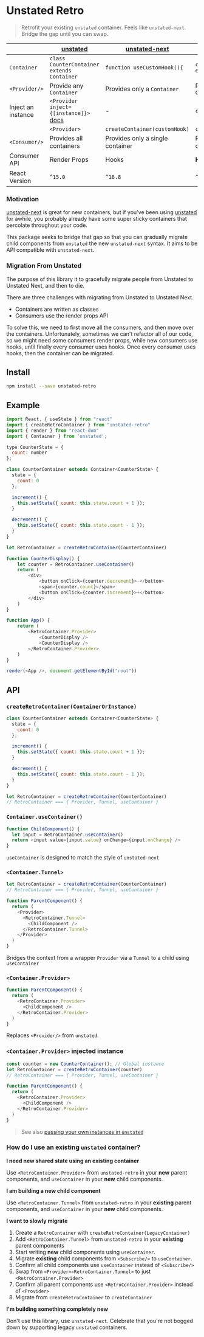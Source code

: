 # Unstated Retro

> Retrofit your existing `unstated` container. Feels like `unstated-next`. Bridge the gap until you can swap.

|               | [unstated](https://github.com/jamiebuilds/unstated)     | [unstated-next](https://github.com/jamiebuilds/unstated-next)  | [unstated-retro](https://github.com/loganvolkers/unstated-retro)        |
|---------------|--------------|---------------|-----------------------|
| `Container` | `class CounterContainer extends Container`        | `function useCustomHook(){`         | `class CounterContainer extends Container`               |
| `<Provider/>` |  Provide any `Container` | Provides only a `Container` |  Provides only a single `Container` |
| Inject an instance | `<Provider inject={[instance]}>` [docs](https://github.com/jamiebuilds/unstated#passing-your-own-instances-directly-to-subscribe-to) | - | `createContainer(instance)` |
|  | `<Provider>` | `createContainer(customHook)` | `createContainer()` |
| `<Consumer/>` | Provides all containers | Provides only a single container |  Provides only a single container |
| Consumer API  | Render Props | Hooks         | **Hooks OR Render Props** |
| React Version | `^15.0` | `^16.8` | `^16.8` |


### Motivation

[unstated-next](https://github.com/jamiebuilds/unstated-next) is great for new containers, but if you've been using [unstated](https://github.com/jamiebuilds/unstated) for awhile, you probably already have some super sticky containers that percolate throughout your code.

This package seeks to bridge that gap so that you can gradually migrate child components from `unstated` the new `unstated-next` syntax. It aims to be API compatible with `unstated-next`.


### Migration From Unstated

The purpose of this library it to gracefully migrate people from Unstated to Unstated Next, and then to die.

There are three challenges with migrating from Unstated to Unstated Next.

 * Containers are written as classes
 * Consumers use the render props API

To solve this, we need to first move all the consumers, and then move over the containers. Unfortunately, sometimes we can't refactor all of our code, so we might need some consumers render props, while new consumers use hooks, until finally every consumer uses hooks. Once every consumer uses hooks, then the container can be migrated.


## Install

```sh
npm install --save unstated-retro
```

## Example

```js
import React, { useState } from "react"
import { createRetroContainer } from "unstated-retro"
import { render } from "react-dom"
import { Container } from 'unstated';

type CounterState = {
  count: number
};

class CounterContainer extends Container<CounterState> {
  state = {
    count: 0
  };

  increment() {
    this.setState({ count: this.state.count + 1 });
  }

  decrement() {
    this.setState({ count: this.state.count - 1 });
  }
}

let RetroContainer = createRetroContainer(CounterContainer)

function CounterDisplay() {
	let counter = RetroContainer.useContainer()
	return (
		<div>
			<button onClick={counter.decrement}>-</button>
			<span>{counter.count}</span>
			<button onClick={counter.increment}>+</button>
		</div>
	)
}

function App() {
	return (
		<RetroContainer.Provider>
			<CounterDisplay />
			<CounterDisplay />
		</RetroContainer.Provider>
	)
}

render(<App />, document.getElementById("root"))
```

## API

### `createRetroContainer(ContainerOrInstance)`

```js
class CounterContainer extends Container<CounterState> {
  state = {
    count: 0
  };

  increment() {
    this.setState({ count: this.state.count + 1 });
  }

  decrement() {
    this.setState({ count: this.state.count - 1 });
  }
}

let RetroContainer = createRetroContainer(CounterContainer)
// RetroContainer === { Provider, Tunnel, useContainer }
```

### `Container.useContainer()`

```js
function ChildComponent() {
  let input = RetroContainer.useContainer()
  return <input value={input.value} onChange={input.onChange} />
}
```

`useContainer` is designed to match the style of `unstated-next`

### `<Container.Tunnel>`

```js
let RetroContainer = createRetroContainer(CounterContainer)
// RetroContainer === { Provider, Tunnel, useContainer }

function ParentComponent() {
  return (
    <Provider>
      <RetroContainer.Tunnel>
        <ChildComponent />
      </RetroContainer.Tunnel>
    </Provider>
  )
}
```

Bridges the context from a wrapper `Provider` via a `Tunnel` to a child using `useContainer`

### `<Container.Provider>`

```js
function ParentComponent() {
  return (
    <RetroContainer.Provider>
      <ChildComponent />
    </RetroContainer.Provider>
  )
}
```

Replaces `<Provider/>` from `unstated`.


### `<Container.Provider>` injected instance

```js
const counter = new CounterContainer(); // Global instance
let RetroContainer = createRetroContainer(counter)
// RetroContainer === { Provider, Tunnel, useContainer }

function ParentComponent() {
  return (
    <RetroContainer.Provider>
      <ChildComponent />
    </RetroContainer.Provider>
  )
}
```
> See also [passing your own instances in `unstated`](https://github.com/jamiebuilds/unstated#passing-your-own-instances-directly-to-subscribe-to)



### How do I use an existing `unstated` container?

**I need new shared state using an existing container**

Use `<RetroContainer.Provider>` from `unstated-retro` in your **new** parent components, and `useContainer` in your **new** child components.

**I am building a new child component**

Use `<RetroContainer.Tunnel>` from `unstated-retro` in your **existing** parent components, and `useContainer` in your **new** child components.

**I want to slowly migrate**

 1. Create a `RetroContainer` with `createRetroContainer(LegacyContainer)`
 2. Add `<RetroContainer.Tunnel>` from `unstated-retro` in your **existing** parent components
 3. Start writing **new** child components using `useContainer`.
 4. Migrate **existing** child components from `<Subscribe/>` to `useContainer`.
 5. Confirm all child components use `useContainer` instead of `<Subscribe/>`
 6. Swap from `<Provider><RetroContainer.Tunnel>` to just `<RetroContainer.Provider>`
 7. Confirm all parent components use `<RetroContainer.Provider>` instead of `<Provider>`
 8. Migrate from `createRetroContainer` to `createContainer`

**I'm building something completely new**

Don't use this library, use `unstated-next`. Celebrate that you're not bogged down by supporting legacy `unstated` containers.

